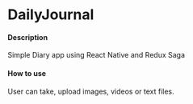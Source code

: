 # DailyJournal
#### Description
Simple Diary app using React Native and Redux Saga

#### How to use
User can take, upload images, videos or text files.
